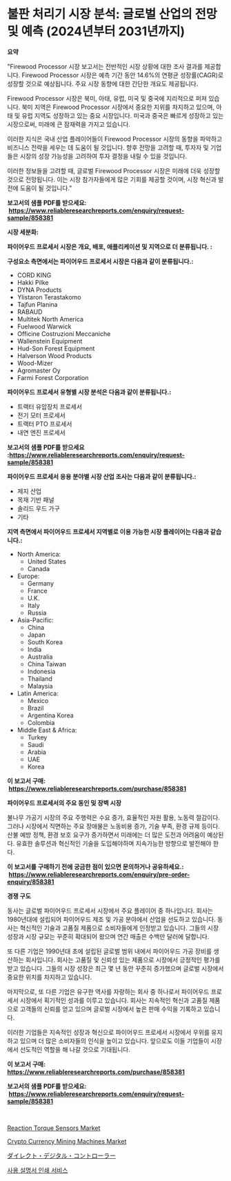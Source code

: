 <p><h1>불판 처리기 시장 분석: 글로벌 산업의 전망 및 예측 (2024년부터 2031년까지)</h1></p><p><strong>요약</strong></p>
<p><p>"Firewood Processor 시장 보고서는 전반적인 시장 상황에 대한 조사 결과를 제공합니다. Firewood Processor 시장은 예측 기간 동안 14.6%의 연평균 성장률(CAGR)로 성장할 것으로 예상됩니다. 주요 시장 동향에 대한 간단한 개요도 제공됩니다.</p><p>Firewood Processor 시장은 북미, 아태, 유럽, 미국 및 중국에 지리적으로 퍼져 있습니다. 북미 지역은 Firewood Processor 시장에서 중요한 지위를 차지하고 있으며, 아태 및 유럽 지역도 성장하고 있는 중요 시장입니다. 미국과 중국은 빠르게 성장하고 있는 시장으로써, 미래에 큰 잠재력을 가지고 있습니다.</p><p>이러한 지식은 국내 산업 플레이어들이 Firewood Processor 시장의 동향을 파악하고 비즈니스 전략을 세우는 데 도움이 될 것입니다. 향후 전망을 고려할 때, 투자자 및 기업들은 시장의 성장 가능성을 고려하여 투자 결정을 내릴 수 있을 것입니다.</p><p>이러한 정보들을 고려할 때, 글로벌 Firewood Processor 시장은 미래에 더욱 성장할 것으로 전망됩니다. 이는 시장 참가자들에게 많은 기회를 제공할 것이며, 시장 혁신과 발전에 도움이 될 것입니다."</p></p>
<p><strong>보고서의 샘플 PDF를 받으세요: &nbsp;<a href="https://www.reliableresearchreports.com/enquiry/request-sample/858381">https://www.reliableresearchreports.com/enquiry/request-sample/858381</a></strong></p>
<p><strong>시장 세분화:</strong></p>
<p><strong> 파이어우드 프로세서 시장은 개요, 배포, 애플리케이션 및 지역으로 더 분류됩니다. :</strong></p>
<p><strong>구성요소 측면에서는 파이어우드 프로세서 시장은 다음과 같이 분류됩니다.:</strong></p>
<p><ul><li>CORD KING</li><li>Hakki Pilke</li><li>DYNA Products</li><li>Ylistaron Terastakomo</li><li>Tajfun Planina</li><li>RABAUD</li><li>Multitek North America</li><li>Fuelwood Warwick</li><li>Officine Costruzioni Meccaniche</li><li>Wallenstein Equipment</li><li>Hud-Son Forest Equipment</li><li>Halverson Wood Products</li><li>Wood-Mizer</li><li>Agromaster Oy</li><li>Farmi Forest Corporation</li></ul></p>
<p><strong> 파이어우드 프로세서 유형별 시장 분석은 다음과 같이 분류됩니다.:</strong></p>
<p><ul><li>트랙터 유압장치 프로세서</li><li>전기 모터 프로세서</li><li>트랙터 PTO 프로세서</li><li>내연 엔진 프로세서</li></ul></p>
<p><strong>보고서의 샘플 PDF를 받으세요 :<a href="https://www.reliableresearchreports.com/enquiry/request-sample/858381">https://www.reliableresearchreports.com/enquiry/request-sample/858381</a></strong></p>
<p><strong> 파이어우드 프로세서 응용 분야별 시장 산업 조사는 다음과 같이 분류됩니다.:</strong></p>
<p><ul><li>제지 산업</li><li>목재 기반 패널</li><li>솔리드 우드 가구</li><li>기타</li></ul></p>
<p><strong>지역 측면에서 파이어우드 프로세서 지역별로 이용 가능한 시장 플레이어는 다음과 같습니다.:</strong></p>
<p><ul>
    <li>
        North America:
        <ul>
            <li>United States</li>
            <li>Canada</li>
        </ul>
    </li>
    <li>
        Europe:
        <ul>
            <li>Germany</li>
            <li>France</li>
            <li>U.K.</li>
            <li>Italy</li>
            <li>Russia</li>
        </ul>
    </li>
    <li>
        Asia-Pacific:
        <ul>
            <li>China</li>
            <li>Japan</li>
            <li>South Korea</li>
            <li>India</li>
            <li>Australia</li>
            <li>China Taiwan</li>
            <li>Indonesia</li>
            <li>Thailand</li>
            <li>Malaysia</li>
        </ul>
    </li>
    <li>
        Latin America:
        <ul>
            <li>Mexico</li>
            <li>Brazil</li>
            <li>Argentina Korea</li>
            <li>Colombia</li>
        </ul>
    </li>
    <li>
        Middle East & Africa:
        <ul>
            <li>Turkey</li>
            <li>Saudi</li>
            <li>Arabia</li>
            <li>UAE</li>
            <li>Korea</li>
        </ul>
    </li>
    </ul></p>
<p><strong>이 보고서 구매: &nbsp;<a href="https://www.reliableresearchreports.com/purchase/858381">https://www.reliableresearchreports.com/purchase/858381</a></strong></p>
<p><strong>파이어우드 프로세서의 주요 동인 및 장벽 시장</strong></p>
<p><p>불나무 가공기 시장의 주요 주행력은 수요 증가, 효율적인 자원 활용, 노동력 절감이다. 그러나 시장에서 직면하는 주요 장애물은 노동비용 증가, 기술 부족, 환경 규제 등이다. 산불 예방 정책, 환경 보호 요구가 증가하면서 미래에는 더 많은 도전과 어려움이 예상된다. 유효한 솔루션과 혁신적인 기술을 도입해야하며 지속가능한 방향으로 발전해야 한다.</p></p>
<p><strong>이 보고서를 구매하기 전에 궁금한 점이 있으면 문의하거나 공유하세요.: &nbsp;<a href="https://www.reliableresearchreports.com/enquiry/pre-order-enquiry/858381">https://www.reliableresearchreports.com/enquiry/pre-order-enquiry/858381</a></strong></p>
<p><strong>경쟁 구도</strong></p>
<p><p>동사는 글로벌 파이어우드 프로세서 시장에서 주요 플레이어 중 하나입니다. 회사는 1980년대에 설립되어 파이어우드 제조 및 가공 분야에서 산업을 선도하고 있습니다. 동사는 혁신적인 기술과 고품질 제품으로 소비자들에게 인정받고 있습니다. 그들의 시장 성장과 시장 규모는 꾸준히 확대되어 왔으며 연간 매출은 수백만 달러에 달합니다.</p><p>또 다른 기업은 1990년대 초에 설립된 글로벌 범위 내에서 파이어우드 가공 장비를 생산하는 회사입니다. 회사는 고품질 및 신뢰성 있는 제품으로 시장에서 긍정적인 평가를 받고 있습니다. 그들의 시장 성장은 최근 몇 년 동안 꾸준히 증가했으며 글로벌 시장에서 중요한 위치를 차지하고 있습니다.</p><p>마지막으로, 또 다른 기업은 유구한 역사를 자랑하는 회사 중 하나로서 파이어우드 프로세서 시장에서 획기적인 성과를 이루고 있습니다. 회사는 지속적인 혁신과 고품질 제품으로 고객들의 신뢰를 얻고 있으며 글로벌 시장에서 높은 판매 수익을 기록하고 있습니다.</p><p>이러한 기업들은 지속적인 성장과 혁신으로 파이어우드 프로세서 시장에서 우위를 유지하고 있으며 더 많은 소비자들의 인식을 높이고 있습니다. 앞으로도 이들 기업들이 시장에서 선도적인 역할을 해 나갈 것으로 기대됩니다.</p></p>
<p><strong>이 보고서 구매: &nbsp; <a href="https://www.reliableresearchreports.com/purchase/858381">https://www.reliableresearchreports.com/purchase/858381</a></strong></p>
<p><strong>보고서의 샘플 PDF를 받으세요: &nbsp;<a href="https://www.reliableresearchreports.com/enquiry/request-sample/858381">https://www.reliableresearchreports.com/enquiry/request-sample/858381</a></strong><strong></strong></p>
<p>&nbsp;</p>
<p><p><a href="https://github.com/khayangel/Market-Research-Report-List-2/blob/main/reaction-torque-sensors-market.md">Reaction Torque Sensors Market</a></p><p><a href="https://github.com/eeaveuhhh/Market-Research-Report-List-2/blob/main/crypto-currency-mining-machines-market.md">Crypto Currency Mining Machines Market</a></p><p><a href="https://github.com/SarahFahey88/Market-Research-Report-List-1/blob/main/202386310588.md">ダイレクト・デジタル・コントローラー</a></p><p><a href="https://medium.com/@maksymilianbaran1901/%EC%82%AC%EC%9A%A9%EC%9E%90-%EC%84%A4%EB%AA%85%EC%84%9C-%EC%9D%B8%EC%87%84-%EC%84%9C%EB%B9%84%EC%8A%A4-%EC%8B%9C%EC%9E%A5-%EC%A0%84%EB%A7%9D-%EC%82%B0%EC%97%85-%EA%B0%9C%EC%9A%94-%EB%B0%8F-%EC%98%88%EC%B8%A1-2024%EB%85%84%EB%B6%80%ED%84%B0-2031%EB%85%84%EA%B9%8C%EC%A7%80-6c1011cdc22a">사용 설명서 인쇄 서비스</a></p></p>